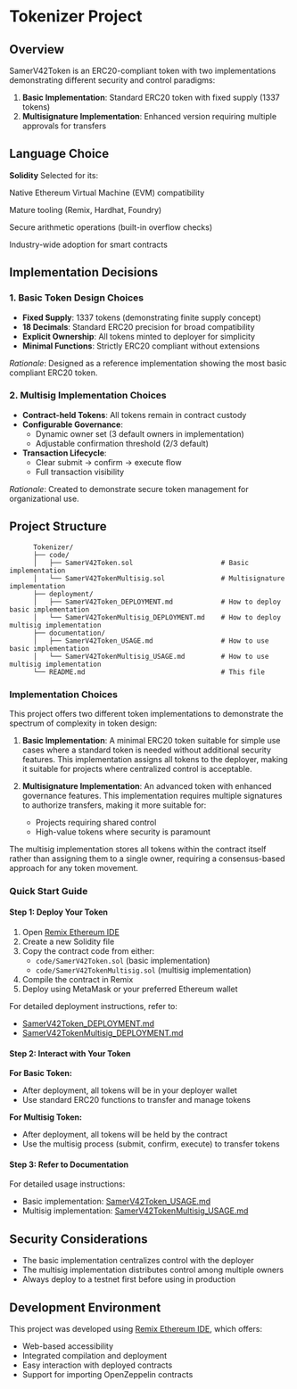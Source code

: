 # Tokenizer Project

## Overview

SamerV42Token is an ERC20-compliant token with two implementations demonstrating different security and control paradigms:

1. **Basic Implementation**: Standard ERC20 token with fixed supply (1337 tokens)
2. **Multisignature Implementation**: Enhanced version requiring multiple approvals for transfers

## Language Choice

**Solidity** Selected for its:

Native Ethereum Virtual Machine (EVM) compatibility

Mature tooling (Remix, Hardhat, Foundry)

Secure arithmetic operations (built-in overflow checks)

Industry-wide adoption for smart contracts

## Implementation Decisions

### 1. Basic Token Design Choices

- **Fixed Supply**: 1337 tokens (demonstrating finite supply concept)
- **18 Decimals**: Standard ERC20 precision for broad compatibility
- **Explicit Ownership**: All tokens minted to deployer for simplicity
- **Minimal Functions**: Strictly ERC20 compliant without extensions

_Rationale_: Designed as a reference implementation showing the most basic compliant ERC20 token.

### 2. Multisig Implementation Choices

- **Contract-held Tokens**: All tokens remain in contract custody
- **Configurable Governance**:
  - Dynamic owner set (3 default owners in implementation)
  - Adjustable confirmation threshold (2/3 default)
- **Transaction Lifecycle**:
  - Clear submit → confirm → execute flow
  - Full transaction visibility

_Rationale_: Created to demonstrate secure token management for organizational use.

## Project Structure

```
      Tokenizer/
      ├── code/
      │   ├── SamerV42Token.sol                      # Basic implementation
      │   └── SamerV42TokenMultisig.sol              # Multisignature implementation
      ├── deployment/
      │   ├── SamerV42Token_DEPLOYMENT.md            # How to deploy basic implementation
      │   └── SamerV42TokenMultisig_DEPLOYMENT.md    # How to deploy multisig implementation
      ├── documentation/
      │   ├── SamerV42Token_USAGE.md                 # How to use basic implementation
      │   └── SamerV42TokenMultisig_USAGE.md         # How to use multisig implementation
      └── README.md                                  # This file
```

### Implementation Choices

This project offers two different token implementations to demonstrate the spectrum of complexity in token design:

1. **Basic Implementation**: A minimal ERC20 token suitable for simple use cases where a standard token is needed without additional security features. This implementation assigns all tokens to the deployer, making it suitable for projects where centralized control is acceptable.

2. **Multisignature Implementation**: An advanced token with enhanced governance features. This implementation requires multiple signatures to authorize transfers, making it more suitable for:
   - Projects requiring shared control
   - High-value tokens where security is paramount

The multisig implementation stores all tokens within the contract itself rather than assigning them to a single owner, requiring a consensus-based approach for any token movement.

### Quick Start Guide

#### Step 1: Deploy Your Token

1. Open [Remix Ethereum IDE](https://remix.ethereum.org/)
2. Create a new Solidity file
3. Copy the contract code from either:
   - `code/SamerV42Token.sol` (basic implementation)
   - `code/SamerV42TokenMultisig.sol` (multisig implementation)
4. Compile the contract in Remix
5. Deploy using MetaMask or your preferred Ethereum wallet

For detailed deployment instructions, refer to:

- [SamerV42Token_DEPLOYMENT.md](./deployment/SamerV42Token_DEPLOYMENT.md)
- [SamerV42TokenMultisig_DEPLOYMENT.md](./deployment/SamerV42TokenMultisig_DEPLOYMENT.md)

#### Step 2: Interact with Your Token

**For Basic Token:**

- After deployment, all tokens will be in your deployer wallet
- Use standard ERC20 functions to transfer and manage tokens

**For Multisig Token:**

- After deployment, all tokens will be held by the contract
- Use the multisig process (submit, confirm, execute) to transfer tokens

#### Step 3: Refer to Documentation

For detailed usage instructions:

- Basic implementation: [SamerV42Token_USAGE.md](./documentation/SamerV42Token_USAGE.md)
- Multisig implementation: [SamerV42TokenMultisig_USAGE.md](./documentation/SamerV42TokenMultisig_USAGE.md)

## Security Considerations

- The basic implementation centralizes control with the deployer
- The multisig implementation distributes control among multiple owners
- Always deploy to a testnet first before using in production

## Development Environment

This project was developed using [Remix Ethereum IDE](https://remix.ethereum.org/), which offers:

- Web-based accessibility
- Integrated compilation and deployment
- Easy interaction with deployed contracts
- Support for importing OpenZeppelin contracts
